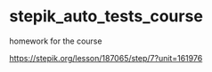 # stepik_auto_tests_course
 homework for the course

https://stepik.org/lesson/187065/step/7?unit=161976